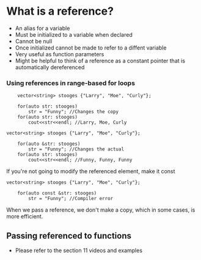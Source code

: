 # What is a reference?
<ul>
    <li>An alias for a variable</li>
    <li>Must be initialized to a variable when declared</li>
    <li>Cannot be null</li>
    <li>Once initialized cannot be made to refer to a diffent variable</li>
    <li>Very useful as function parameters</li>
    <li>Might be helpful to think of a reference as a constant pointer that is automatically dereferenced</li>
</ul>

### Using references in range-based for loops
```
    vector<string> stooges {"Larry", "Moe", "Curly"};

    for(auto str: stooges)
        str = "Funny"; //Changes the copy
    for(auto str: stooges)
        cout<<str<<endl; //Larry, Moe, Curly
```

```
vector<string> stooges {"Larry", "Moe", "Curly"};

    for(auto &str: stooges)
        str = "Funny"; //Changes the actual
    for(auto str: stooges)
        cout<<str<<endl; //Funny, Funny, Funny
```

If you're not going to modify the referenced element, make it const
```
vector<string> stooges {"Larry", "Moe", "Curly"};

    for(auto const &str: stooges)
        str = "Funny"; //Compiler error
```

When we pass a reference, we don't make a copy, which in some cases, is more efficient.

## Passing referenced to functions
<ul>
    <li>Please refer to the section 11 videos and examples</li>
</ul>